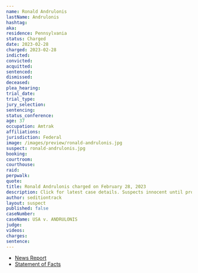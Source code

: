 ```yaml
---
name: Ronald Andrulonis
lastName: Andrulonis
hashtag:
aka:
residence: Pennsylvania
status: Charged
date: 2023-02-28
charged: 2023-02-28
indicted:
convicted:
acquitted:
sentenced:
dismissed:
deceased:
plea_hearing:
trial_date:
trial_type:
jury_selection:
sentencing:
status_conference:
age: 37
occupation: Amtrak
affiliations:
jurisdiction: Federal
image: /images/preview/ronald-andrulonis.jpg
suspect: ronald-andrulonis.jpg
booking:
courtroom:
courthouse:
raid:
perpwalk:
quote:
title: Ronald Andrulonis charged on February 28, 2023
description: Click for latest case details. Suspects innocent until proven guilty.
author: seditiontrack
layout: suspect
published: false
caseNumber:
caseName: USA v. ANDRULONIS
judge:
videos:
charges:
sentence:
---
```


- [News Report](https://www.phillymag.com/news/2023/03/06/ronald-andrulonis-capitol-riot-arrest/)
- [Statement of Facts](https://storage.courtlistener.com/recap/gov.uscourts.dcd.252601/gov.uscourts.dcd.252601.1.1.pdf)
